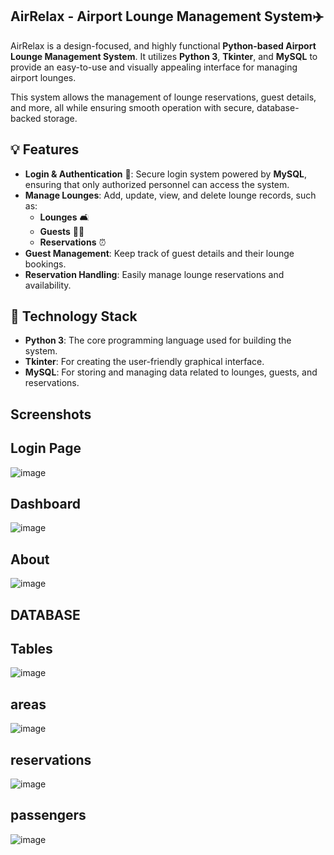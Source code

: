 ## AirRelax - Airport Lounge Management System✈️

AirRelax is a design-focused, and highly functional **Python-based Airport Lounge Management System**. It utilizes **Python 3**, **Tkinter**, and **MySQL** to provide an easy-to-use and visually appealing interface for managing airport lounges.

This system allows the management of lounge reservations, guest details, and more, all while ensuring smooth operation with secure, database-backed storage.

## 💡 Features

- **Login & Authentication** 🔑: Secure login system powered by **MySQL**, ensuring that only authorized personnel can access the system.
- **Manage Lounges**: Add, update, view, and delete lounge records, such as:
  - **Lounges** 🛋️
  - **Guests** 💁‍♀️
  - **Reservations** ⏰
- **Guest Management**: Keep track of guest details and their lounge bookings.
- **Reservation Handling**: Easily manage lounge reservations and availability.

## 📌 Technology Stack

- **Python 3**: The core programming language used for building the system.
- **Tkinter**: For creating the user-friendly graphical interface.
- **MySQL**: For storing and managing data related to lounges, guests, and reservations.

## Screenshots
## Login Page
![image](https://github.com/user-attachments/assets/256f6512-a91b-4fea-bdfa-321e8944ac32)
## Dashboard
![image](https://github.com/user-attachments/assets/b58fe5ac-ad7a-4653-8027-74ac8a56911e)
## About
![image](https://github.com/user-attachments/assets/291c806d-2327-481f-a75d-0d58fecb63fe)

## DATABASE 

## Tables
![image](https://github.com/user-attachments/assets/2a2790f8-658b-43ea-9421-f9f5aaf440e5)
## areas
![image](https://github.com/user-attachments/assets/4eb449d9-0643-4fe8-a454-195453f21317)
## reservations
![image](https://github.com/user-attachments/assets/ac20cad3-3029-43ea-a49a-5fe760d0c584)
## passengers
![image](https://github.com/user-attachments/assets/6a42c259-8b57-49d3-be5a-651bf2dc92a0)
